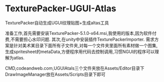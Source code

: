 # TexturePacker-UGUI-Atlas
TexturePacker自动生成UGUI纹理贴图+生成altas工具

准备工作,首先需要安装TexturePacker-5.1.0-x64.msi,我使用的版本,因为软件付费,不需要担心水印问题.
其次,在unity中安装插件TexturePackerImporter.
需求方案是针对美术某目录下面所有子文件夹,对每一个文件夹里面所有素材做一个图集,生成spritesheet的metaData,方便程序用代码去控制调用,习惯NGUI的程序可以理解为atlas.


CMD,codeandweb.com,UGUIAtals三个文件夹放在Assets/Editor目录下
DrawImageManager放在Assets/Scripts目录下即可
